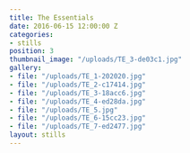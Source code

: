 ```yaml
---
title: The Essentials
date: 2016-06-15 12:00:00 Z
categories:
- stills
position: 3
thumbnail_image: "/uploads/TE_3-de03c1.jpg"
gallery:
- file: "/uploads/TE_1-202020.jpg"
- file: "/uploads/TE_2-c17414.jpg"
- file: "/uploads/TE_3-18acc6.jpg"
- file: "/uploads/TE_4-ed28da.jpg"
- file: "/uploads/TE_5.jpg"
- file: "/uploads/TE_6-15cc23.jpg"
- file: "/uploads/TE_7-ed2477.jpg"
layout: stills
---
```


